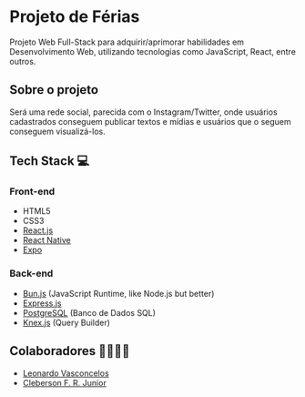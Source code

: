 # Projeto de Férias

Projeto Web Full-Stack para adquirir/aprimorar habilidades em Desenvolvimento Web, utilizando tecnologias como JavaScript, React, entre outros.

## Sobre o projeto

Será uma rede social, parecida com o Instagram/Twitter, onde usuários cadastrados conseguem publicar textos e mídias e usuários que o seguem conseguem visualizá-los.

## Tech Stack 💻

### Front-end

- HTML5
- CSS3
- [React.js](https://react.dev/)
- [React Native](https://reactnative.dev/)
- [Expo](https://expo.dev/)

### Back-end

- [Bun.js](https://bun.sh/) (JavaScript Runtime, like Node.js but better)
- [Express.js](https://expressjs.com/)
- [PostgreSQL](https://www.postgresql.org/) (Banco de Dados SQL)
- [Knex.js](https://knexjs.org/) (Query Builder)

## Colaboradores 👨‍👩‍👧‍👦

- [Leonardo Vasconcelos](https://github.com/leonardofv)
- [Cleberson F. R. Junior](https://github.com/cleberson-dev)
